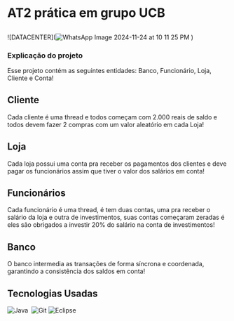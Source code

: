 <h1>AT2 prática em grupo UCB</h1>
<h2></h2>

![DATACENTER](![WhatsApp Image 2024-11-24 at 10 11 25 PM](https://github.com/user-attachments/assets/0ff4be02-3f55-4e1c-ac1b-8f35a087f90c)
)
<h3>Explicação do projeto</h3>
<p>Esse projeto contém as seguintes entidades: Banco, Funcionário, Loja, Cliente e Conta! <br> </p>

## Cliente
<p>Cada cliente é uma thread e todos começam com 2.000 reais de saldo e todos
devem fazer 2 compras com um valor aleatório em cada Loja!</p>

## Loja
<p>Cada loja possui uma conta pra receber os pagamentos dos clientes e deve pagar os funcionários assim que tiver o valor dos salários em conta!</p>

## Funcionários
<p>Cada funcionário é uma thread, é tem duas contas, uma pra receber o salário da loja  e outra de investimentos, suas contas começaram zeradas é eles são obrigados a investir 20% do salário na conta de investimentos!</p>

## Banco
<p>O banco intermedia as transações de forma síncrona e coordenada, garantindo a consistência dos saldos em conta!</p>

## Tecnologias Usadas
![Java](https://img.shields.io/badge/Java-0D1117?style=for-the-badge&logo=openjdk&logoColor=white)&nbsp;
![Git](https://img.shields.io/badge/-Git-black?style=flat-square&logo=git)
![Eclipse](https://img.shields.io/badge/-Eclipse-2C2255?style=flat-square&logo=eclipse&logoColor=white)
